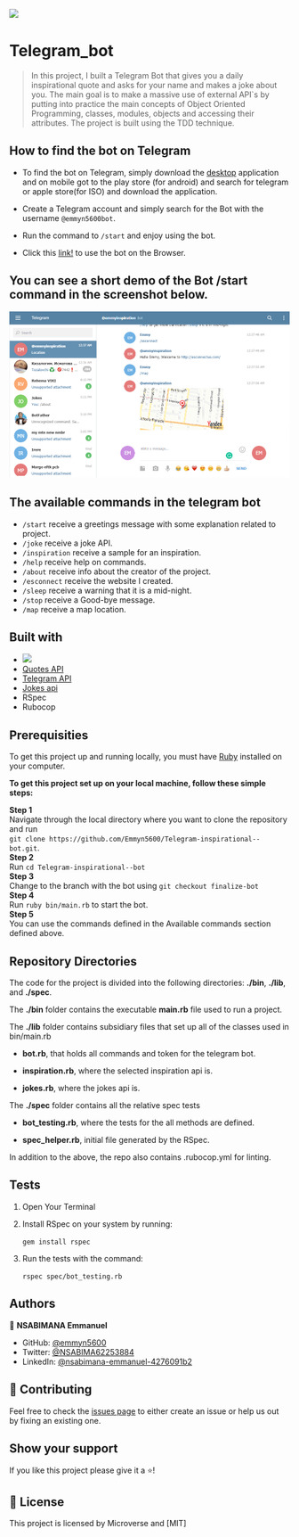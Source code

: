 ![](https://img.shields.io/badge/Microverse-blueviolet)

# Telegram_bot

 > In this project, I built a Telegram Bot that gives you a daily inspirational quote and asks for your name and makes a joke about you. The main goal is to make a massive use of external API`s by putting into practice the main concepts of Object Oriented Programming, classes, modules, objects and accessing their attributes. The project is built using the TDD technique.

## How to find the bot on Telegram

- To find the bot on Telegram, simply download the [desktop](https://telegram.org/) application and on mobile got to the play store (for android) and search for telegram or apple store(for ISO) and download the application.

- Create a Telegram account and simply search for the Bot with the username `@emmyn5600bot`.

- Run the command to `/start` and enjoy using the bot.

- Click this [link!](https://web.telegram.org/#/im?p=@emmyn5600bot) to use the bot on the Browser.

## You can see a short demo of the Bot /start command in the screenshot below.

![image](./asset/telegram.png)

## The available commands in the telegram bot

- `/start` receive a greetings message with some explanation related to project.
- `/joke`  receive a joke API.
- `/inspiration` receive a sample for an inspiration.
- `/help`  receive help on commands.
- `/about`  receive info about the creator of the project.
- `/esconnect` receive the website I created.
- `/sleep` receive a warning that it is a mid-night.
- `/stop` receive a Good-bye message.
- `/map` receive a map location.


## Built with

- <img src="https://img.shields.io/badge/Ruby-CC342D?style=for-the-badge&logo=ruby&logoColor=white">
- [Quotes API](https://type.fit/api/quotes)
- [Telegram API](https://core.telegram.org/api)
- [Jokes api](https://api.yomomma.info)
- RSpec
- Rubocop

## Prerequisities

To get this project up and running locally, you must have [Ruby](https://desktop.telegram.org/) installed on your computer.

**To get this project set up on your local machine, follow these simple steps:**

**Step 1**<br>
Navigate through the local directory where you want to clone the repository and run<br>
`git clone https://github.com/Emmyn5600/Telegram-inspirational--bot.git`.<br>
**Step 2**<br>
Run `cd Telegram-inspirational--bot`<br>
**Step 3**<br>
Change to the branch with the bot using `git checkout finalize-bot`<br>
**Step 4**<br>
Run `ruby bin/main.rb` to start the bot.<br>
**Step 5**<br>
You can use the commands defined in the Available commands section defined above.<br>


## Repository Directories

The code for the project is divided into the following directories: **./bin**, **./lib**, and **./spec**.

The **./bin** folder contains the executable **main.rb** file used to run a project.

The **./lib** folder contains subsidiary files that set up all of the classes used in bin/main.rb

- **bot.rb**, that holds all commands and token for the telegram bot.

- **inspiration.rb**, where the selected inspiration api is.

- **jokes.rb**, where the jokes api is.

The **./spec** folder contains all the relative spec tests

- **bot_testing.rb**, where the tests for the all methods are defined.

- **spec_helper.rb**, initial file generated by the RSpec.

In addition to the above, the repo also contains .rubocop.yml for linting.

## Tests

1. Open Your Terminal

2. Install RSpec on your system by running:

   `gem install rspec`

3. Run the tests with the command:

   `rspec spec/bot_testing.rb`

## Authors


👤 **NSABIMANA Emmanuel**

- GitHub: [@emmyn5600](https://github.com/Emmyn5600)
- Twitter: [@NSABIMA62253884](https://twitter.com/NSABIMA62253884)
- LinkedIn: [@nsabimana-emmanuel-4276091b2](https://www.linkedin.com/in/nsabimana-emmanuel-4276091b2/)

## 🤝 Contributing

Feel free to check the [issues page](https://github.com/Emmyn5600/Telegram-inspirational--bot/issues) to either create an issue or help us out by fixing an existing one.

## Show your support

If you like this project please give it a ⭐️!

## 📝 License

This project is licensed by Microverse and [MIT]